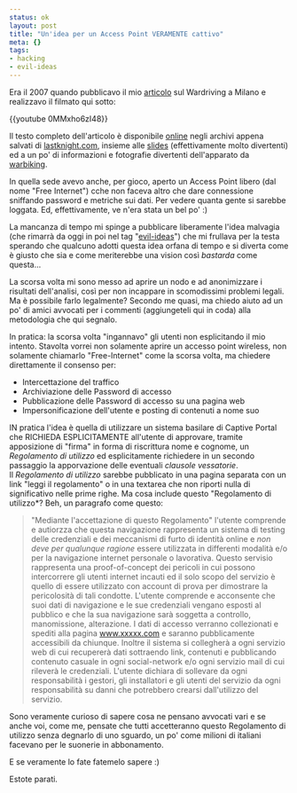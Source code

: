 ```yaml
--- 
status: ok
layout: post
title: "Un'idea per un Access Point VERAMENTE cattivo"
meta: {}
tags: 
- hacking
- evil-ideas
---
```


Era il 2007 quando pubblicavo il mio [articolo][1] sul Wardriving a Milano e realizzavo il filmato qui sotto:

{{youtube 0MMxho6zI48}}

Il testo completo dell'articolo è disponibile [online][1] negli archivi appena salvati di [lastknight.com][1], insieme alle [slides][2] (effettivamente molto divertenti) ed a un po' di informazioni e fotografie divertenti dell'apparato da [warbiking][1].  
  
In quella sede avevo anche, per gioco, aperto un Access Point libero (dal nome "Free Internet") cche non faceva altro che dare connessione sniffando password e metriche sui dati. Per vedere quanta gente si sarebbe loggata. Ed, effettivamente, ve n'era stata un bel po' :)  
  
La mancanza di tempo mi spinge a pubblicare liberamente l'idea malvagia (che rimarrà da oggi in poi nel tag "[evil-ideas](/tags/evil-ideas)") che mi frullava per la testa sperando che qualcuno adotti questa idea orfana di tempo e si diverta come è giusto che sia e come meriterebbe una vision così _bastarda_ come questa...  
  
La scorsa volta mi sono messo ad aprire un nodo e ad anonimizzare i risultati dell'analisi, così per non incappare in scomodissimi problemi legali. Ma è possibile farlo legalmente? Secondo me quasi, ma chiedo aiuto ad un po' di amici avvocati per i commenti (aggiungeteli qui in coda) alla metodologia che qui segnalo.  
  
In pratica: la scorsa volta "ingannavo" gli utenti non esplicitando il mio intento. Stavolta vorrei non solamente aprire un accesso point wireless, non solamente chiamarlo "Free-Internet" come la scorsa volta, ma chiedere direttamente il consenso per:  
  
* Intercettazione del traffico
* Archiviazione delle Password di accesso
* Pubblicazione delle Password di accesso su una pagina web
* Impersonificazione dell'utente e posting di contenuti a nome suo
  
IN pratica l'idea è quella di utilizzare un sistema basilare di Captive Portal che RICHIEDA ESPLICITAMENTE all'utente di approvare, tramite apposizione di "firma" in forma di riscrittura nome e cognome, un *Regolamento di utilizzo* ed esplicitamente richiedere in un secondo passaggio la apporvazione delle eventuali *clausole vessatorie*.  
Il *Regolamento di utilizzo* sarebbe pubblicato in una pagina separata con un link "leggi il regolamento" o in una textarea che non riporti nulla di significativo nelle prime righe. Ma cosa include questo "Regolamento di utilizzo*? Beh, un paragrafo come questo:

> "Mediante l'accettazione di questo Regolamento" l'utente comprende e autiorzza che questa navigazione rappresenta un sistema di testing delle credenziali e dei meccanismi di furto di identità online e _non deve per qualunque ragione_ essere utilizzata in differenti modalità e/o per la navigazione internet personale o lavorativa.
> Questo servisio rappresenta una proof-of-concept dei pericoli in cui possono intercorrere gli utenti internet incauti ed il solo scopo del servizio è quello di essere utilizzato con account di prova per dimostrare la pericolosità di tali condotte.
> L'utente comprende e acconsente che suoi dati di navigazione e le sue credenziali vengano esposti al pubblico e che la sua navigazione sarà soggetta a controllo, manomissione, alterazione. I dati di accesso verranno collezionati e spediti alla pagina www.xxxxx.com e saranno pubblicamente accessibili da chiunque. Inoltre il sistema si collegherà a ogni servizio web di cui recupererà dati sottraendo link, contenuti e pubblicando contenuto casuale in ogni social-network e/o ogni servizio mail di cui rileverà le credenziali.
> L'utente dichiara di sollevare da ogni responsabilità i gestori, gli installatori e gli utenti del servizio da ogni responsabilità su danni che potrebbero crearsi dall'utilizzo del servizio.

Sono veramente curioso di sapere cosa ne pensano avvocati vari e se anche voi, come me, pensate che tutti accetteranno questo Regolamento di utilizzo senza degnarlo di uno sguardo, un po' come milioni di italiani facevano per le suonerie in abbonamento.  
  
E se veramente lo fate fatemelo sapere :)  
  
Estote parati.

[1]: http://mgpf.it/2007/10/04/wardriving-a-milano-warbiking-nella-metropoli
[2]: http://www.slideshare.net/lastknight/wardriving-milano